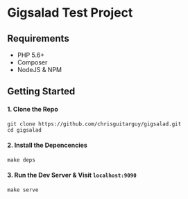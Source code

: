 # Gigsalad Test Project

## Requirements

- PHP 5.6+
- Composer
- NodeJS & NPM

## Getting Started

#### 1. Clone the Repo

```
git clone https://github.com/chrisguitarguy/gigsalad.git
cd gigsalad
```

#### 2. Install the Depencencies

```
make deps
```

#### 3. Run the Dev Server & Visit `localhost:9090`

```
make serve
```
